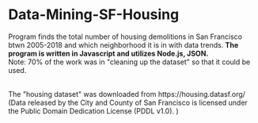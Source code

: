# Data-Mining-SF-Housing
Program finds the total number of housing demolitions in San Francisco btwn 2005-2018 and which neighborhood it is in with data trends.
<strong>The program is written in Javascript and utilizes Node.js, JSON.</strong>
<br>
Note: 70% of the work was in "cleaning up the dataset" so that it could be used.

<br>
The "housing dataset" was downloaded from https://housing.datasf.org/ <br>
(Data released by the City and County of San Francisco is licensed under the Public Domain Dedication License (PDDL v1.0). )
